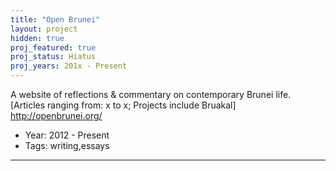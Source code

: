 ```yaml
---
title: "Open Brunei"
layout: project
hidden: true
proj_featured: true
proj_status: Hiatus
proj_years: 201x - Present
---
```


A website of reflections & commentary on contemporary Brunei life. [Articles ranging from: x to x; Projects include Bruakal]
http://openbrunei.org/

* Year: 2012 - Present
* Tags: writing,essays

----

<!--
Text: When devising the map for a [Brunei-Muara Metro/MRT], Faiq Airudin and I decided to give it a home. Together with the [H's name], this was meant to be a place for our Brunei projects, with an interest in essays and data, and open to contributions. I've talked more about it [in this ProjekBrunei interview with Kathrina Daud].
-->
